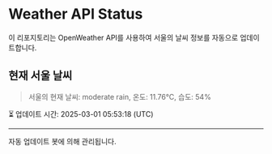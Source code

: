 
# Weather API Status

이 리포지토리는 OpenWeather API를 사용하여 서울의 날씨 정보를 자동으로 업데이트합니다.

## 현재 서울 날씨
> 서울의 현재 날씨: moderate rain, 온도: 11.76°C, 습도: 54%

⏳ 업데이트 시간: 2025-03-01 05:53:18 (UTC)

---
자동 업데이트 봇에 의해 관리됩니다.

